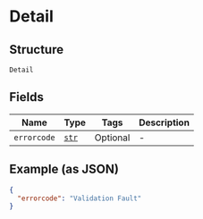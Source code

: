 
# Detail

## Structure

`Detail`

## Fields

| Name | Type | Tags | Description |
|  --- | --- | --- | --- |
| `errorcode` | [`str`](../../doc/models/string-enum.md) | Optional | - |

## Example (as JSON)

```json
{
  "errorcode": "Validation Fault"
}
```


